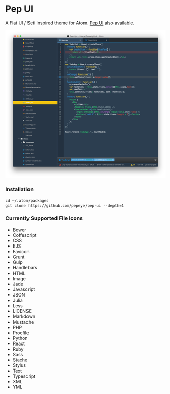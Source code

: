 # Pep UI

A Flat UI / Seti inspired theme for Atom. [Pep UI](https://github.com/Pepeye/pep-syntax) also available.

![Screenshot](https://github.com/Pepeye/pep-ui/blob/master/screenshot.png)

### Installation

```
cd ~/.atom/packages
git clone https://github.com/pepeye/pep-ui --depth=1
```


### Currently Supported File Icons
* Bower
* Coffescript
* CSS
* EJS
* Favicon
* Grunt
* Gulp
* Handlebars
* HTML
* Image
* Jade
* Javascript
* JSON
* Julia
* Less
* LICENSE
* Markdown
* Mustache
* PHP
* Procfile
* Python
* React
* Ruby
* Sass
* Stache
* Stylus
* Text
* Typescript
* XML
* YML
